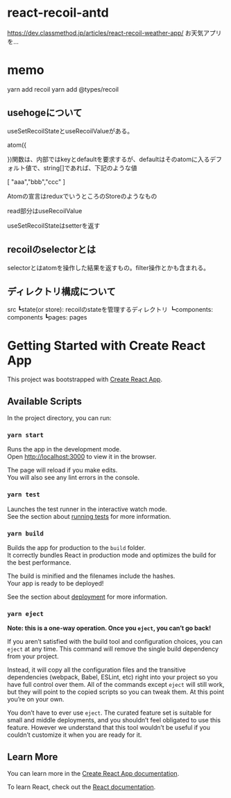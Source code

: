 # react-recoil-antd

https://dev.classmethod.jp/articles/react-recoil-weather-app/
お天気アプリを…

# memo
yarn add recoil
yarn add @types/recoil



## usehogeについて

useSetRecoilStateとuseRecoilValueがある。

atom<T>({

})関数は、内部ではkeyとdefaultを要求するが、defaultはそのatomに入るデフォルト値で、string[]であれば、下記のような値

[
    "aaa","bbb","ccc"
]

Atomの宣言はreduxでいうところのStoreのようなもの

read部分はuseRecoilValue

useSetRecoilStateはsetterを返す

## recoilのselectorとは

selectorとはatomを操作した結果を返すもの。filter操作とかも含まれる。

## ディレクトリ構成について
src
┗state(or store): recoilのstateを管理するディレクトリ
┗components: components
┗pages: pages

# Getting Started with Create React App

This project was bootstrapped with [Create React App](https://github.com/facebook/create-react-app).

## Available Scripts

In the project directory, you can run:

### `yarn start`

Runs the app in the development mode.\
Open [http://localhost:3000](http://localhost:3000) to view it in the browser.

The page will reload if you make edits.\
You will also see any lint errors in the console.

### `yarn test`

Launches the test runner in the interactive watch mode.\
See the section about [running tests](https://facebook.github.io/create-react-app/docs/running-tests) for more information.

### `yarn build`

Builds the app for production to the `build` folder.\
It correctly bundles React in production mode and optimizes the build for the best performance.

The build is minified and the filenames include the hashes.\
Your app is ready to be deployed!

See the section about [deployment](https://facebook.github.io/create-react-app/docs/deployment) for more information.

### `yarn eject`

**Note: this is a one-way operation. Once you `eject`, you can’t go back!**

If you aren’t satisfied with the build tool and configuration choices, you can `eject` at any time. This command will remove the single build dependency from your project.

Instead, it will copy all the configuration files and the transitive dependencies (webpack, Babel, ESLint, etc) right into your project so you have full control over them. All of the commands except `eject` will still work, but they will point to the copied scripts so you can tweak them. At this point you’re on your own.

You don’t have to ever use `eject`. The curated feature set is suitable for small and middle deployments, and you shouldn’t feel obligated to use this feature. However we understand that this tool wouldn’t be useful if you couldn’t customize it when you are ready for it.

## Learn More

You can learn more in the [Create React App documentation](https://facebook.github.io/create-react-app/docs/getting-started).

To learn React, check out the [React documentation](https://reactjs.org/).

